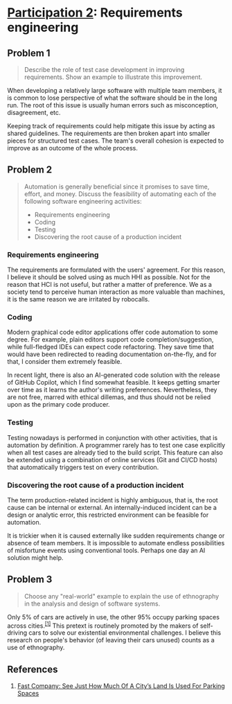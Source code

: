 # [Participation 2](https://github.com/hanggrian/IIT-CS487/blob/assets/lect3.pdf): Requirements engineering

## Problem 1

> Describe the role of test case development in improving requirements. Show an
  example to illustrate this improvement.

When developing a relatively large software with multiple team members, it is
common to lose perspective of what the software should be in the long run. The
root of this issue is usually human errors such as misconception, disagreement,
etc.

Keeping track of requirements could help mitigate this issue by acting as shared
guidelines. The requirements are then broken apart into smaller pieces for
structured test cases. The team's overall cohesion is expected to improve as an
outcome of the whole process.

## Problem 2

> Automation is generally beneficial since it promises to save time, effort, and
  money. Discuss the feasibility of automating each of the following software
  engineering activities:
>
> - Requirements engineering
> - Coding
> - Testing
> - Discovering the root cause of a production incident

### Requirements engineering

The requirements are formulated with the users' agreement. For this reason, I
believe it should be solved using as much HHI as possible. Not for the reason
that HCI is not useful, but rather a matter of preference. We as a society tend
to perceive human interaction as more valuable than machines, it is the same
reason we are irritated by robocalls.

### Coding

Modern graphical code editor applications offer code automation to some degree.
For example, plain editors support code completion/suggestion, while
full-fledged IDEs can expect code refactoring. They save time that would have
been redirected to reading documentation on-the-fly, and for that, I consider
them extremely feasible.

In recent light, there is also an AI-generated code solution with the release of
GitHub Copilot, which I find somewhat feasible. It keeps getting smarter over
time as it learns the author's writing preferences. Nevertheless, they are not
free, marred with ethical dillemas, and thus should not be relied upon as the
primary code producer.

### Testing

Testing nowadays is performed in conjunction with other activities, that is
automation by definition. A programmer rarely has to test one case explicitly
when all test cases are already tied to the build script. This feature can also
be extended using a combination of online services (Git and CI/CD hosts) that
automatically triggers test on every contribution.

### Discovering the root cause of a production incident

The term production-related incident is highly ambiguous, that is, the root
cause can be internal or external. An internally-induced incident can be a
design or analytic error, this restricted environment can be feasible for
automation.

It is trickier when it is caused externally like sudden requirements change or
absence of team members. It is impossible to automate endless possibilities of
misfortune events using conventional tools. Perhaps one day an AI solution might
help.

## Problem 3

> Choose any "real-world" example to explain the use of ethnography in the
  analysis and design of software systems.

Only 5% of cars are actively in use, the other 95% occupy parking spaces across
cities.<sup>[\[1\]]</sup> This pretext is routinely promoted by the makers of
self-driving cars to solve our existential environmental challenges. I believe
this research on people's behavior (of leaving their cars unused) counts as a
use of ethnography.

## References

1.  [Fast Company: See Just How Much Of A City’s Land Is Used For Parking Spaces](https://www.fastcompany.com/40441392/see-just-how-much-of-a-citys-land-is-used-for-parking-spaces/)

[\[1\]]: https://www.fastcompany.com/40441392/see-just-how-much-of-a-citys-land-is-used-for-parking-spaces/
